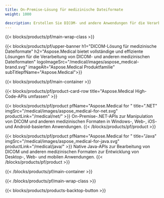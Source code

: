 ```yaml
---
title: On-Premise-Lösung für medizinische Dateiformate 
weight: 1000

description: Erstellen Sie DICOM- und andere Anwendungen für die Verarbeitung medizinischer Formate mit Aspose Medical On-Premise-APIs
---
```


{{< blocks/products/pf/main-wrap-class >}}

{{< blocks/products/pf/upper-banner h1="DICOM-Lösung für medizinische Dateiformate" h2="Aspose.Medical bietet vollständige und effiziente Lösungen für die Verarbeitung von DICOM- und anderen medizinischen Dateiformaten" logoImageSrc="/medical/images/aspose_medical-brand.svg" imageAlt="Aspose.Medical Produktfamilie" subTitlepfName="Aspose.Medical">}}

{{< blocks/products/pf/main-container >}}

{{< blocks/products/pf/product-card-row title="Aspose.Medical High-Code-APIs umfassen" >}}

{{< blocks/products/pf/product pfName="Aspose.Medical for " title=".NET" imgSrc="/medical/images/aspose_medical-for-net.svg" productLink="/medical/net/" >}}
On-Premise-.NET-APIs zur Manipulation von DICOM und anderen medizinischen Formaten in Windows-, Web-, iOS- und Android-basierten Anwendungen.
{{< /blocks/products/pf/product >}}

{{< blocks/products/pf/product pfName="Aspose.Medical for " title="Java" imgSrc="/medical/images/aspose_medical-for-java.svg" productLink="/medical/java/" >}}
Native Java-APIs zur Bearbeitung von DICOM und anderen medizinischen Formaten zur Entwicklung von Desktop-, Web- und mobilen Anwendungen.
{{< /blocks/products/pf/product >}}

{{< /blocks/products/pf/main-container >}}

{{< /blocks/products/pf/main-wrap-class >}}

{{< blocks/products/products-backtop-button >}}